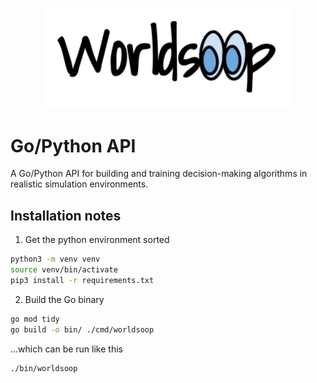 <p align="center">
<img src="./assets/web-heading.png" width="400"/>
</p>

# Go/Python API

A Go/Python API for building and training decision-making algorithms in realistic simulation environments.

## Installation notes

1. Get the python environment sorted

```bash
python3 -m venv venv
source venv/bin/activate
pip3 install -r requirements.txt
```

2. Build the Go binary

```bash
go mod tidy
go build -o bin/ ./cmd/worldsoop
```

...which can be run like this

```bash
./bin/worldsoop
```
